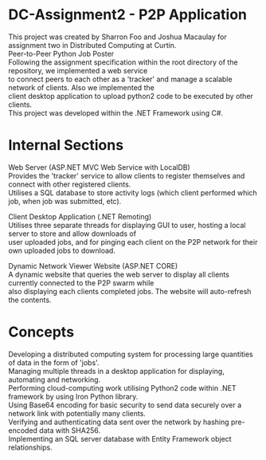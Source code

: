 # DC-Assignment2 - P2P Application
This project was created by Sharron Foo and Joshua Macaulay for assignment two in Distributed Computing at Curtin.
<br />Peer-to-Peer Python Job Poster
<br />Following the assignment specification within the root directory of the repository, we implemented a web service
<br />to connect peers to each other as a 'tracker' and manage a scalable network of clients. Also we implemented the 
<br /> client desktop application to upload python2 code to be executed by other clients.
<br />This project was developed within the .NET Framework using C#.
# Internal Sections
Web Server (ASP.NET MVC Web Service with LocalDB)
<br />Provides the 'tracker' service to allow clients to register themselves and connect with other registered clients.
<br />Utilises a SQL database to store activity logs (which client performed which job, when job was submitted, etc).

Client Desktop Application (.NET Remoting)
<br />Utilises three separate threads for displaying GUI to user, hosting a local server to store and allow downloads of 
<br />user uploaded jobs, and for pinging each client on the P2P network for their own uploaded jobs to download.

Dynamic Network Viewer Website (ASP.NET CORE)
<br />A dynamic website that queries the web server to display all clients currently connected to the P2P swarm while
<br />also displaying each clients completed jobs. The website will auto-refresh the contents.

# Concepts
Developing a distributed computing system for processing large quantities of data in the form of 'jobs'.
<br />Managing multiple threads in a desktop application for displaying, automating and networking.
<br />Performing cloud-computing work utilising Python2 code within .NET framework by using Iron Python library.
<br />Using Base64 encoding for basic security to send data securely over a network link with potentially many clients.
<br />Verifying and authenticating data sent over the network by hashing pre-encoded data with SHA256.
<br />Implementing an SQL server database with Entity Framework object relationships.
